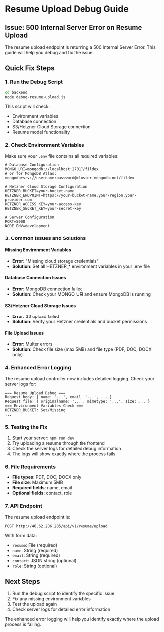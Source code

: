 # Resume Upload Debug Guide

## Issue: 500 Internal Server Error on Resume Upload

The resume upload endpoint is returning a 500 Internal Server Error. This guide will help you debug and fix the issue.

## Quick Fix Steps

### 1. Run the Debug Script

```bash
cd backend
node debug-resume-upload.js
```

This script will check:
- Environment variables
- Database connection
- S3/Hetzner Cloud Storage connection
- Resume model functionality

### 2. Check Environment Variables

Make sure your `.env` file contains all required variables:

```env
# Database Configuration
MONGO_URI=mongodb://localhost:27017/fildex
# or for MongoDB Atlas: mongodb+srv://username:password@cluster.mongodb.net/fildex

# Hetzner Cloud Storage Configuration
HETZNER_BUCKET=your-bucket-name
HETZNER_ENDPOINT=https://your-bucket-name.your-region.your-provider.com
HETZNER_ACCESS_KEY=your-access-key
HETZNER_SECRET_KEY=your-secret-key

# Server Configuration
PORT=5000
NODE_ENV=development
```

### 3. Common Issues and Solutions

#### Missing Environment Variables
- **Error**: "Missing cloud storage credentials"
- **Solution**: Set all HETZNER_* environment variables in your .env file

#### Database Connection Issues
- **Error**: MongoDB connection failed
- **Solution**: Check your MONGO_URI and ensure MongoDB is running

#### S3/Hetzner Cloud Storage Issues
- **Error**: S3 upload failed
- **Solution**: Verify your Hetzner credentials and bucket permissions

#### File Upload Issues
- **Error**: Multer errors
- **Solution**: Check file size (max 5MB) and file type (PDF, DOC, DOCX only)

### 4. Enhanced Error Logging

The resume upload controller now includes detailed logging. Check your server logs for:

```
=== Resume Upload Debug ===
Request body: { name: '...', email: '...', ... }
Request file: { originalname: '...', mimetype: '...', size: ... }
=== Environment Variables Check ===
HETZNER_BUCKET: Set/Missing
...
```

### 5. Testing the Fix

1. Start your server: `npm run dev`
2. Try uploading a resume through the frontend
3. Check the server logs for detailed debug information
4. The logs will show exactly where the process fails

### 6. File Requirements

- **File types**: PDF, DOC, DOCX only
- **File size**: Maximum 5MB
- **Required fields**: name, email
- **Optional fields**: contact, role

### 7. API Endpoint

The resume upload endpoint is:
```
POST http://46.62.206.205/api/v1/resume/upload
```

With form data:
- `resume`: File (required)
- `name`: String (required)
- `email`: String (required)
- `contact`: JSON string (optional)
- `role`: String (optional)

## Next Steps

1. Run the debug script to identify the specific issue
2. Fix any missing environment variables
3. Test the upload again
4. Check server logs for detailed error information

The enhanced error logging will help you identify exactly where the upload process is failing.
